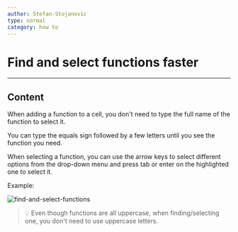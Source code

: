 ```yaml
---
author: Stefan-Stojanovic
type: normal
category: how to
---
```


# Find and select functions faster


---

## Content

When adding a function to a cell, you don't need to type the full name of the function to select it.

You can type the equals sign followed by a few letters until you see the function you need.

When selecting a function, you can use the arrow keys to select different options from the drop-down menu and press tab or enter on the highlighted one to select it.

Example:

![find-and-select-functions](https://img.enkipro.com/f9ff3d081bd5673e91c715a0dd8db19e.gif)

> 💡 Even though functions are all uppercase, when finding/selecting one, you don't need to use uppercase letters.
 
